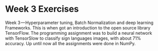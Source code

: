 # Week 3 Exercises

Week 3 — Hyperparameter tuning, Batch Normalization and deep learning Frameworks. This is when got an introduction to the open source library TensorFlow. The programming assignment was to build a neural network with TensorSlow to classify sign languages images, with about 71% accuracy. Up until now all the assignments were done in NumPy.